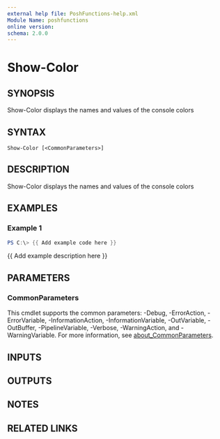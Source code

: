 ```yaml
---
external help file: PoshFunctions-help.xml
Module Name: poshfunctions
online version:
schema: 2.0.0
---
```


# Show-Color

## SYNOPSIS
Show-Color displays the names and values of the console colors

## SYNTAX

```
Show-Color [<CommonParameters>]
```

## DESCRIPTION
Show-Color displays the names and values of the console colors

## EXAMPLES

### Example 1
```powershell
PS C:\> {{ Add example code here }}
```

{{ Add example description here }}

## PARAMETERS

### CommonParameters
This cmdlet supports the common parameters: -Debug, -ErrorAction, -ErrorVariable, -InformationAction, -InformationVariable, -OutVariable, -OutBuffer, -PipelineVariable, -Verbose, -WarningAction, and -WarningVariable. For more information, see [about_CommonParameters](http://go.microsoft.com/fwlink/?LinkID=113216).

## INPUTS

## OUTPUTS

## NOTES

## RELATED LINKS
